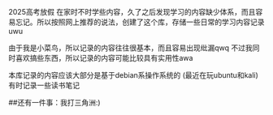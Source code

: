 2025高考放假
在家时不时学些内容，久了之后发现学习的内容缺少体系，而且容易忘记。所以按照网上推荐的说法，创建了这个库，存储一些日常的学习内容记录uwu

由于我是小菜鸟，所以记录的内容往往很基本，而且容易出现纰漏qwq
不过我同时喜欢搞些东西，所以记录的内容可能比较具有实用性awa

本库记录的内容应该大部分是基于debian系操作系统的 (最近在玩ubuntu和kali)
有时记录一些读书笔记

##还有一件事：我打三角洲:)
